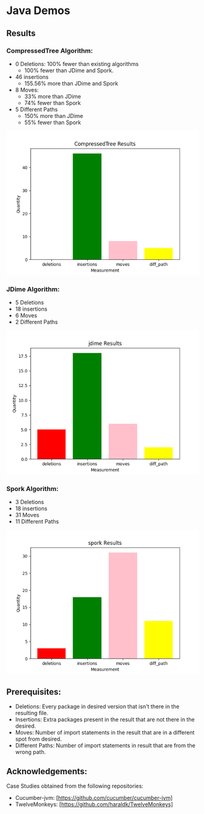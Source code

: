 # Java Demos

## Results

### CompressedTree Algorithm:

* 0 Deletions: 100% fewer than existing algorithms
    * 100% fewer than JDime and Spork.
* 46 insertions
    * 155.56% more than JDime and Spork
* 8 Moves: 
    * 33% more than JDime
    * 74% fewer than Spork
* 5 Different Paths
    * 150% more than JDime
    * 55% fewer than Spork

![My Image](images/CompressedTree.png)

### JDime Algorithm:

* 5 Deletions
* 18 insertions
* 6 Moves
* 2 Different Paths

![My Image](images/jdime.png)

### Spork Algorithm:

* 3 Deletions
* 18 insertions
* 31 Moves
* 11 Different Paths

![My Image](images/spork.png)


## Prerequisites:

* Deletions: Every package in desired version that isn't there in the resulting file.
* Insertions: Extra packages present in the result that are not there in the desired.
* Moves: Number of import statements in the result that are in a different spot from desired.
* Different Paths: Number of import statements in result that are from the wrong path.


## Acknowledgements:

Case Studies obtained from the following repositories:
* Cucumber-jvm: [https://github.com/cucumber/cucumber-jvm]
* TwelveMonkeys: [https://github.com/haraldk/TwelveMonkeys]

